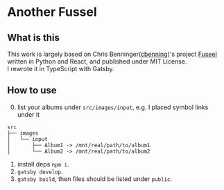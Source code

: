 # Another Fussel

## What is this

This work is largely based on Chris Benninger([cbenning](https://github.com/cbenning))'s project [Fuseel](https://github.com/cbenning/fussel) written in Python and React, and published under MIT License.  
I rewrote it in TypeScript with Gatsby.  

## How to use

0. list your albums under `src/images/input`, e.g. I placed symbol links under it

```text
src
├── images
│   └── input
│       ├── Album1 -> /mnt/real/path/to/album1
│       └── Album2 -> /mnt/real/path/to/album2

```

1. install deps `npm i`.
2. `gatsby develop`.
3. `gatsby build`, then files should be listed under `public`.
